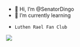 - 👋 Hi, I’m @SenatorDingo
- 🌱 I’m currently learning 
-     Luthen Rael Fan Club


<img align="center" src="https://github-readme-stats.vercel.app/api/top-langs/?username=SenatorDingo&langs_count=7">
